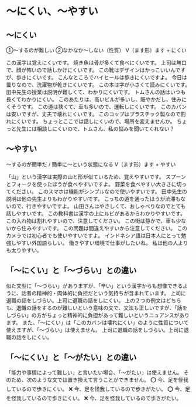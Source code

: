 # 〜にくい、〜やすい


## 〜にくい
①〜するのが難しい ②なかなか〜しない（性質）
V（ます形）ます + にくい

この漢字は覚えにくいです。
焼き魚は骨が多くて食べにくいです。
上司は無口で、顔が怖いので話しかけにくいです。
この靴はデザインはかっこいいんですが、歩きにくいです。
こんなところでハイヒールは歩きにくいですよ。
今日は曇りなので、洗濯物が乾きにくいです。
この本は字が小さくて読みにくいです。
田中先生の授業は説明が難しくて、わかりにくいです。
トムさんの話はいつも長くてわかりにくい。
このあたりは、高いビルが多いし、賑やかだし、住みにくそうです。
この道は狭くて、車も多いので、運転しにくいです。
このカバンは安いですが、丈夫で壊れにくいです。
このコップはプラスチック製なので割れにくいです。
ちょっとここでは話しにくいので、場所を変えませんか。
ちょっと先生には相談しにくいので、トムさん、私の悩みを聞いてくれない？

## 〜やすい
〜するのが簡単だ / 簡単に〜という状態になる
V（ます形）ます + やすい

「山」という漢字は実際の山と形が似ているため、覚えやすいです。
スプーンとフォークを使ったほうが食べやすいですよ。
野菜を食べやすい大きさに切ってください。
このスマホは機能がシンプルなので使いやすいです。
田中先生の説明は他の先生よりもわかりやすいです。
こっちの道を通ったほうが渋滞もないので、行きやすいですよ。
山田さんはやさしくて、おしゃべりなのでとても話しやすいです。
この教科書は漢字の上にルビがあるからわかりやすいです。
この入れ物は割れやすいので、注意してください。
この街は静かで、車も少ないから住みやすいです。
この問題は間違えやすいから注意してください。
このカメラでは初心者でも使いやすいですよ。
インドネシア語は日本人にとって勉強しやすい外国語らしい。
働きやすい環境で仕事がしたいね。
私は他の人よりも太りやすい。



## 「〜にくい」と「〜づらい」との違い
似た文型に「〜づらい」がありますが、「辛い」という漢字からも想像できるように、話者の精神的・肉体的に負担だという気持ちが含まれています。
上司に退職の話をしづらい。上司に退職の話をしにくい。 上の２つの例文はどちらも、退職の話をするのが難しいという意味の文で、文法も正しいですが、「話をしづらい」の方がちょっと精神的に負担があって難しいというニュアンスがあります。
また、「〜にくい」は「このカバンは壊れにくい」のように性質について使えますが、「〜づらい」は使えません。
上司に退職の話をしづらい。上司に退職の話をしにくい。
## 「〜にくい」と「〜がたい」との違い
「能力や事情によって難しい」と言いたい場合、「〜がたい」は使えません。
そのため、次のような文では置き換えて言うことができません。  ⭕️ 今、足を怪我しているので歩きにくい。 ❌ 今、足を怪我しているので歩きがたい。
⭕️ 今、足を怪我しているので歩きにくい。 ❌ 今、足を怪我しているので歩きがたい。